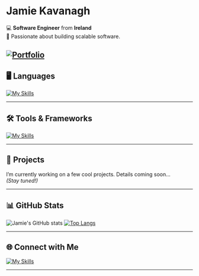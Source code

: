 # Jamie Kavanagh

💻 **Software Engineer** from **Ireland**  
🚀 Passionate about building scalable software.

[![Portfolio](https://img.shields.io/badge/Portfolio-000000?style=for-the-badge&logo=About.me&logoColor=white)](YOUR_PORTFOLIO_LINK) 
---

## 🖥️ Languages  
[![My Skills](https://skillicons.dev/icons?i=py,java,c,ts,js,html,css,ruby,lua,r,haskell)](https://skillicons.dev)

---

## 🛠️ Tools & Frameworks  
[![My Skills](https://skillicons.dev/icons?i=spring,react,maven,idea,vscode,docker,git,jquery,postman,mongodb,mysql,postgres,tailwind,figma)](https://skillicons.dev)

---

## 📂 Projects  
I’m currently working on a few cool projects. Details coming soon...  
*(Stay tuned!)*  

---

## 📊 GitHub Stats  
![Jamie's GitHub stats](https://github-readme-stats.vercel.app/api?username=jay-kav&show_icons=true&theme=gruvbox)
[![Top Langs](https://github-readme-stats.vercel.app/api/top-langs/?username=jay-kav&layout=donut)](https://github.com/anuraghazra/github-readme-stats)

---

## 🌐 Connect with Me  
[![My Skills](https://skillicons.dev/icons?i=linkedin,gmail)](https://skillicons.dev)

---
